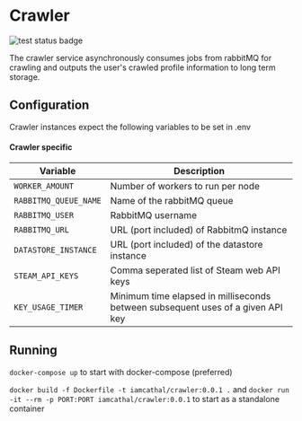 # Crawler

![test status badge](https://github.com/IamCathal/neo/actions/workflows/buildCrawler.yml/badge.svg)

The crawler service asynchronously consumes jobs from rabbitMQ for crawling and outputs the user's crawled profile information to long term storage.

## Configuration

Crawler instances expect the following variables to be set in .env

#### Crawler specific

| Variable     | Description |
| ----------- | ----------- |
| `WORKER_AMOUNT` | Number of workers to run per node    |
| `RABBITMQ_QUEUE_NAME` | Name of the rabbitMQ queue   |
| `RABBITMQ_USER` | RabbitMQ username    |
| `RABBITMQ_URL` | URL (port included) of RabbitmQ instance    |
| `DATASTORE_INSTANCE` | URL (port included) of the datastore instance    |
| `STEAM_API_KEYS` | Comma seperated list of Steam web API keys    |
| `KEY_USAGE_TIMER` | Minimum time elapsed in milliseconds between subsequent uses of a given API key    |

## Running 

`docker-compose up` to start with docker-compose (preferred)

`docker build -f Dockerfile -t iamcathal/crawler:0.0.1 .` and `docker run -it --rm -p PORT:PORT iamcathal/crawler:0.0.1` to start as a standalone container